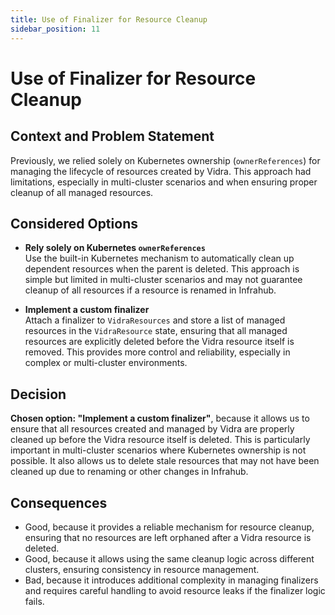 ```yaml
---
title: Use of Finalizer for Resource Cleanup
sidebar_position: 11
---
```


# Use of Finalizer for Resource Cleanup

## Context and Problem Statement

Previously, we relied solely on Kubernetes ownership (`ownerReferences`) for managing the lifecycle of resources created by Vidra. This approach had limitations, especially in multi-cluster scenarios and when ensuring proper cleanup of all managed resources.

## Considered Options

* **Rely solely on Kubernetes `ownerReferences`**  
    Use the built-in Kubernetes mechanism to automatically clean up dependent resources when the parent is deleted. This approach is simple but limited in multi-cluster scenarios and may not guarantee cleanup of all resources if a resource is renamed in Infrahub.

* **Implement a custom finalizer**  
    Attach a finalizer to `VidraResources` and store a list of managed resources in the `VidraResource` state, ensuring that all managed resources are explicitly deleted before the Vidra resource itself is removed. This provides more control and reliability, especially in complex or multi-cluster environments.

## Decision

**Chosen option: "Implement a custom finalizer"**, because it allows us to ensure that all resources created and managed by Vidra are properly cleaned up before the Vidra resource itself is deleted. This is particularly important in multi-cluster scenarios where Kubernetes ownership is not possible. It also allows us to delete stale resources that may not have been cleaned up due to renaming or other changes in Infrahub.

## Consequences

* Good, because it provides a reliable mechanism for resource cleanup, ensuring that no resources are left orphaned after a Vidra resource is deleted.
* Good, because it allows using the same cleanup logic across different clusters, ensuring consistency in resource management.
* Bad, because it introduces additional complexity in managing finalizers and requires careful handling to avoid resource leaks if the finalizer logic fails.


